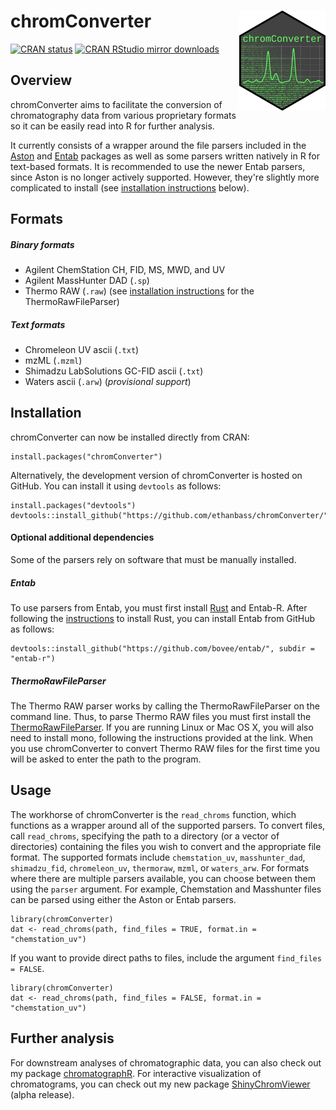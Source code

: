 # chromConverter <a href='https://cran.r-project.org/web/packages/chromConverter/'><img src='man/figures/logo.png' align="right" height="160" /></a>

<!-- badges: start -->
[![CRAN status](https://www.r-pkg.org/badges/version/chromConverter)](https://cran.r-project.org/package=chromConverter)
[![CRAN RStudio mirror downloads](https://cranlogs.r-pkg.org/badges/grand-total/chromConverter?color=blue)](https://r-pkg.org/pkg/chromConverter)
<!-- badges: end -->

## Overview

chromConverter aims to facilitate the conversion of chromatography data from various proprietary formats so it can be easily read into R for further analysis.

It currently consists of a wrapper around the file parsers included in the [Aston](https://github.com/bovee/aston) and [Entab](https://github.com/bovee/entab) packages as well as some parsers written natively in R for text-based formats. It is recommended to use the newer Entab parsers, since Aston is no longer actively supported. However, they're slightly more complicated to install (see [installation instructions](README.md#Installation) below).

## Formats
##### Binary formats
- Agilent ChemStation CH, FID, MS, MWD, and UV
- Agilent MassHunter DAD (`.sp`)
- Thermo RAW (`.raw`) (see [installation instructions](README.md#Installation) for the ThermoRawFileParser)
##### Text formats
- Chromeleon UV ascii (`.txt`)
- mzML (`.mzml`)
- Shimadzu LabSolutions GC-FID ascii (`.txt`)
- Waters ascii (`.arw`) (*provisional support*)

## Installation

chromConverter can now be installed directly from CRAN:

```
install.packages("chromConverter")
```

Alternatively, the development version of chromConverter is hosted on GitHub. You can install
it using `devtools` as follows:

```
install.packages("devtools")
devtools::install_github("https://github.com/ethanbass/chromConverter/")
```

#### Optional additional dependencies

Some of the parsers rely on software that must be manually installed.

##### Entab

To use parsers from Entab, you must first install [Rust](https://www.rust-lang.org/tools/install) and Entab-R. After following the [instructions](https://www.rust-lang.org/tools/install) to install Rust, you can install Entab from GitHub as follows:

```
devtools::install_github("https://github.com/bovee/entab/", subdir = "entab-r")
```

##### ThermoRawFileParser

The Thermo RAW parser works by calling the ThermoRawFileParser on the command line. Thus, to parse Thermo RAW files you must first install the [ThermoRawFileParser](https://github.com/compomics/ThermoRawFileParser). If you are running Linux or Mac OS X, you will also need to install mono, following the instructions provided at the link. When you use chromConverter to convert Thermo RAW files for the first time you will be asked to enter the path to the program.

## Usage

The workhorse of chromConverter is the `read_chroms` function, which functions as a wrapper around all of the supported parsers. To convert files, call `read_chroms`, specifying the path to a directory (or a vector of directories) containing the files you wish to convert and the appropriate file format. The supported formats include `chemstation_uv`, `masshunter_dad`, `shimadzu_fid`, `chromeleon_uv`, `thermoraw`, `mzml`, or `waters_arw`. For formats where there are multiple parsers available, you can choose between them using the `parser` argument. For example, Chemstation and Masshunter files can be parsed using either the Aston or Entab parsers.

```
library(chromConverter)
dat <- read_chroms(path, find_files = TRUE, format.in = "chemstation_uv")
```

If you want to provide direct paths to files, include the argument `find_files = FALSE`.

```
library(chromConverter)
dat <- read_chroms(path, find_files = FALSE, format.in = "chemstation_uv")
```

## Further analysis

For downstream analyses of chromatographic data, you can also check out my package [chromatographR](https://ethanbass.github.io/chromatographR). For interactive visualization of chromatograms, you can check out my new package [ShinyChromViewer](https://github.com/ethanbass/ShinyChromViewer) (alpha release).
